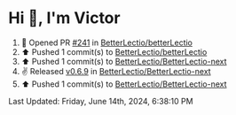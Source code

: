 <h1>Hi 👋, I'm Victor </h1>

<!--RECENT_ACTIVITY:start-->
1. 💪 Opened PR [#241](https://github.com/BetterLectio/betterLectio/pull/241) in [BetterLectio/betterLectio](https://github.com/BetterLectio/betterLectio)<br>
2. ⬆️ Pushed 1 commit(s) to [BetterLectio/betterLectio](https://github.com/BetterLectio/betterLectio)<br>
3. ⬆️ Pushed 1 commit(s) to [BetterLectio/BetterLectio-next](https://github.com/BetterLectio/BetterLectio-next)<br>
4. ✌️ Released [v0.6.9](https://github.com/BetterLectio/BetterLectio-next/releases/tag/v0.6.9) in [BetterLectio/BetterLectio-next](https://github.com/BetterLectio/BetterLectio-next)<br>
5. ⬆️ Pushed 1 commit(s) to [BetterLectio/BetterLectio-next](https://github.com/BetterLectio/BetterLectio-next)<br>
<!--RECENT_ACTIVITY:end-->

<!--RECENT_ACTIVITY:last_update-->
Last Updated: Friday, June 14th, 2024, 6:38:10 PM
<!--RECENT_ACTIVITY:last_update_end-->
